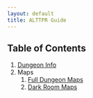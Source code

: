```yaml
---
layout: default
title: ALTTPR Guide
---
```


## Table of Contents
1. [Dungeon Info](dungeon-info.md)
2. Maps
   1. [Full Dungeon Maps](full-dungeon-maps.md)
   2. [Dark Room Maps](dark-room-maps.md)
